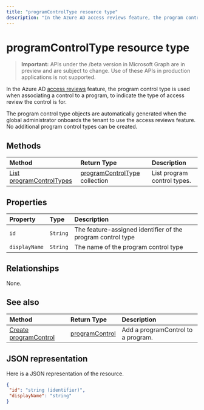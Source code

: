 ---title: "programControlType resource type"description: "In the Azure AD access reviews feature, the program control type is used when associating a control to a program, to indicate the type of access review the control is for.  "---# programControlType resource type

> **Important:** APIs under the /beta version in Microsoft Graph are in preview and are subject to change. Use of these APIs in production applications is not supported.

In the Azure AD [access reviews](accessreviews-root.md) feature, the program control type is used when associating a control to a program, to indicate the type of access review the control is for.  

The program control type objects are automatically generated when the global administrator onboards the tenant to use the access reviews feature.  No additional program control types can be created.


## Methods

| Method		   | Return Type	|Description|
|:---------------|:--------|:----------|
|[List programControlTypes](../api/programcontroltype-list.md) | [programControlType](programcontroltype.md) collection| List program control types. |

## Properties
| Property	   | Type	|Description|
|:---------------|:--------|:----------|
| `id`                     |`String`                | The feature-assigned identifier of the program control type                                      |
| `displayName`            |`String`                | The name of the program control type                                                             |


## Relationships

None.


## See also

| Method		   | Return Type	|Description|
|:---------------|:--------|:----------|
|[Create programControl](../api/programcontrol-create.md) |		[programControl](programcontrol.md)	|	Add a programControl to a program.|


## JSON representation

Here is a JSON representation of the resource.

<!-- {
  "blockType": "resource",
  "optionalProperties": [

  ],
  "@odata.type": "microsoft.graph.programControlType"
}-->

```json
{
 "id": "string (identifier)",
 "displayName": "string"
}

```

<!-- {
  "type": "#page.annotation",
  "description": "programControlType resource",
  "keywords": "",
  "section": "documentation",
  "tocPath": ""
}-->

